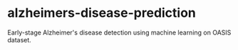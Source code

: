 # alzheimers-disease-prediction
Early-stage Alzheimer's disease detection using machine learning on OASIS dataset.
